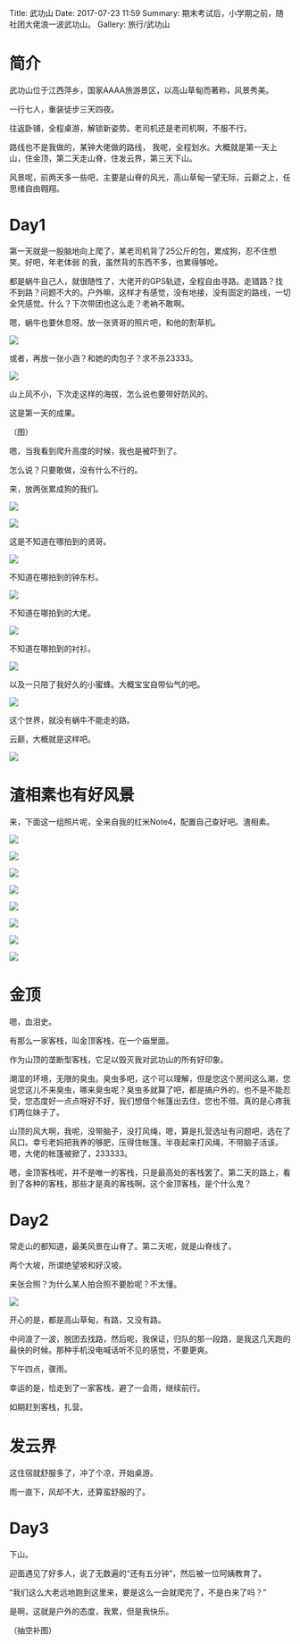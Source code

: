Title: 武功山
Date: 2017-07-23 11:59
Summary: 期末考试后，小学期之前，随社团大佬浪一波武功山。
Gallery: 旅行/武功山

# 简介

武功山位于江西萍乡，国家AAAA旅游景区，以高山草甸而著称，风景秀美。

一行七人，重装徒步三天四夜。

往返卧铺，全程桌游，解锁新姿势。老司机还是老司机啊，不服不行。

路线也不是我做的，某钟大佬做的路线， 我呢，全程划水。大概就是第一天上山，住金顶，第二天走山脊，住发云界，第三天下山。

风景呢，前两天多一些吧，主要是山脊的风光，高山草甸一望无际，云巅之上，任思绪自由翱翔。

# Day1

第一天就是一股脑地向上爬了，某老司机背了25公斤的包，累成狗，忍不住想笑。好吧，年老体弱 的我，虽然背的东西不多，也累得够呛。

都是蜗牛自己人，就很随性了，大佬开的GPS轨迹，全程自由寻路。走错路？找不到路？问题不大的。户外嘛，这样才有感觉，没有地接，没有固定的路线，一切全凭感觉。什么？下次带团也这么走？老衲不敢啊。

嗯，蜗牛也要休息呀。放一张贤哥的照片吧，和他的割草机。

![](潘昊宇/贤哥的割草机.jpg)

或者，再放一张小涵？和她的肉包子？求不杀23333。

![](潘昊宇/晓涵与肉包子.jpg)

山上风不小，下次走这样的海拔，怎么说也要带好防风的。

这是第一天的成果。

（图）

嗯，当我看到爬升高度的时候，我也是被吓到了。

怎么说？只要敢做，没有什么不行的。

来，放两张累成狗的我们。

![](潘昊宇/第一天的惨状.jpg)

![](潘昊宇/第一天的惨状2.jpg)

这是不知道在哪拍到的贤哥。

![](潘昊宇/曹俊贤.jpg)

不知道在哪拍到的钟东杉。

![](潘昊宇/钟东杉.jpg)

不知道在哪拍到的大佬。

![](潘昊宇/晓涵.jpg)

不知道在哪拍到的衬衫。

![](潘昊宇/苟.jpg)

以及一只陪了我好久的小蜜蜂。大概宝宝自带仙气的吧。

![](潘昊宇/蜜蜂.jpg)

这个世界，就没有蜗牛不能走的路。

云巅，大概就是这样吧。

![](潘昊宇/云巅.jpg)

# 渣相素也有好风景

来，下面这一组照片呢，全来自我的红米Note4，配置自己查好吧。渣相素。

![](潘昊宇/随手的风景1.jpg)

![](潘昊宇/随手的风景2.jpg)

![](潘昊宇/随手的风景3.jpg)

![](潘昊宇/随手的风景4.jpg)

![](潘昊宇/随手的风景5.jpg)

![](潘昊宇/随手的风景6.jpg)

![](潘昊宇/随手的风景7.jpg)

![](潘昊宇/随手的风景8.jpg)

# 金顶

嗯，血泪史。

有那么一家客栈，叫金顶客栈，在一个庙里面。

作为山顶的垄断型客栈，它足以毁灭我对武功山的所有好印象。

潮湿的环境，无限的臭虫。臭虫多吧，这个可以理解，但是您这个房间这么潮，您说您这儿不来臭虫，哪来臭虫呢？臭虫多就算了吧，都是搞户外的，也不是不能忍受，您态度好一点点呀好不好，我们想借个帐篷出去住，您也不借。真的是心疼我们两位妹子了。

山顶的风大啊，我呢，没带脑子，没打风绳，嗯，算是扎营选址有问题吧，选在了风口。幸亏老妈把我养的够肥，压得住帐篷。半夜起来打风绳，不带脑子活该。嗯，大佬的帐篷被掀了，233333。

嗯，金顶客栈呢，并不是唯一的客栈，只是最高处的客栈罢了。第二天的路上，看到了各种的客栈，那些才是真的客栈啊。这个金顶客栈，是个什么鬼？

# Day2

常走山的都知道，最美风景在山脊了。第二天呢，就是山脊线了。

两个大坡，所谓绝望坡和好汉坡。

来张合照？为什么某人拍合照不要脸呢？不太懂。

![](潘昊宇/武功山合照.jpg)

开心的是，都是高山草甸，有路，又没有路。

中间浪了一波，脱团去找路，然后呢，我保证，归队的那一段路，是我这几天跑的最快的时候。那种手机没电喊话听不见的感觉，不要更爽。

下午四点，骤雨。

幸运的是，恰走到了一家客栈，避了一会雨，继续前行。

如期赶到客栈，扎营。

# 发云界

这住宿就舒服多了，冲了个凉，开始桌游。

雨一直下，风却不大，还算蛮舒服的了。

# Day3

下山。

迎面遇见了好多人，说了无数遍的“还有五分钟”，然后被一位阿姨教育了。

“我们这么大老远地跑到这里来，要是这么一会就爬完了，不是白来了吗？”

是啊，这就是户外的态度，我累，但是我快乐。

（抽空补图）


